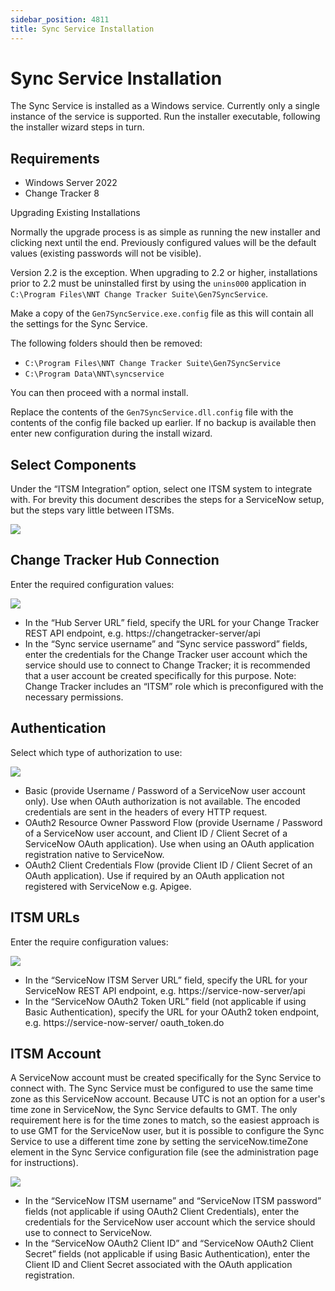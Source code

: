 ```yaml
---
sidebar_position: 4811
title: Sync Service Installation
---
```


# Sync Service Installation

The Sync Service is installed as a Windows service. Currently only a single instance of the service is supported. Run the installer executable, following the installer wizard steps in turn.

## Requirements

* Windows Server 2022
* Change Tracker 8

Upgrading Existing Installations

Normally the upgrade process is as simple as running the new installer and clicking next until the end. Previously configured values will be the default values (existing passwords will not be visible).

Version 2.2 is the exception. When upgrading to 2.2 or higher, installations prior to 2.2 must be uninstalled first by using the `unins000` application in `C:\Program Files\NNT Change Tracker Suite\Gen7SyncService`.

Make a copy of the `Gen7SyncService.exe.config` file as this will contain all the settings for the Sync Service.

The following folders should then be removed:

* `C:\Program Files\NNT Change Tracker Suite\Gen7SyncService`
* `C:\Program Data\NNT\syncservice`

You can then proceed with a normal install.

Replace the contents of the `Gen7SyncService.dll.config` file with the contents of the config file backed up earlier. If no backup is available then enter new configuration during the install wizard.

## Select Components

Under the “ITSM Integration” option, select one ITSM system to integrate with. For brevity this document describes the steps for a ServiceNow setup, but the steps vary little between ITSMs.

![](../../../../../../static/images/ChangeTracker_8.1/Content/Resources/Images/ChangeTracker/Integrations/ServiceSync/Install/SelectITSM.png)

## Change Tracker Hub Connection

Enter the required configuration values:

![](../../../../../../static/images/ChangeTracker_8.1/Content/Resources/Images/ChangeTracker/Integrations/ServiceSync/Install/ITSMURL.png)

* In the “Hub Server URL” field, specify the URL for your Change Tracker REST API endpoint, e.g. https://changetracker-server/api
* In the “Sync service username” and “Sync service password” fields, enter the credentials for the Change Tracker user account which the service should use to connect to Change Tracker; it is recommended that a user account be created specifically for this purpose. Note: Change Tracker includes an “ITSM” role which is preconfigured with the necessary permissions.

## Authentication

Select which type of authorization to use:

![](../../../../../../static/images/ChangeTracker_8.1/Content/Resources/Images/ChangeTracker/Integrations/ServiceSync/Install/AuthenticationType.png)

* Basic (provide Username / Password of a ServiceNow user account only). Use when OAuth authorization is not available. The encoded credentials are sent in the headers of every HTTP request.
* OAuth2 Resource Owner Password Flow (provide Username / Password of a ServiceNow user account, and Client ID / Client Secret of a ServiceNow OAuth application). Use when using an OAuth application registration native to ServiceNow.
* OAuth2 Client Credentials Flow (provide Client ID / Client Secret of an OAuth application). Use if required by an OAuth application not registered with ServiceNow e.g. Apigee.

## ITSM URLs

Enter the require configuration values:

![](../../../../../../static/images/ChangeTracker_8.1/Content/Resources/Images/ChangeTracker/Integrations/ServiceSync/Install/ServiceNowConnection.png)

* In the “ServiceNow ITSM Server URL” field, specify the URL for your ServiceNow REST API endpoint, e.g. https://service-now-server/api
* In the “ServiceNow OAuth2 Token URL” field (not applicable if using Basic Authentication), specify the URL for your OAuth2 token endpoint, e.g. https://service-now-server/ oauth\_token.do

## ITSM Account

A ServiceNow account must be created specifically for the Sync Service to connect with. The Sync Service must be configured to use the same time zone as this ServiceNow account. Because UTC is not an option for a user's time zone in ServiceNow, the Sync Service defaults to GMT. The only requirement here is for the time zones to match, so the easiest approach is to use GMT for the ServiceNow user, but it is possible to configure the Sync Service to use a different time zone by setting the serviceNow.timeZone element in the Sync Service configuration file (see the administration page for instructions).

![](../../../../../../static/images/ChangeTracker_8.1/Content/Resources/Images/ChangeTracker/Integrations/ServiceSync/Install/ServiceNowCredentials.png)

* In the “ServiceNow ITSM username” and “ServiceNow ITSM password” fields (not applicable if using OAuth2 Client Credentials), enter the credentials for the ServiceNow user account which the service should use to connect to ServiceNow.
* In the “ServiceNow OAuth2 Client ID” and “ServiceNow OAuth2 Client Secret” fields (not applicable if using Basic Authentication), enter the Client ID and Client Secret associated with the OAuth application registration.